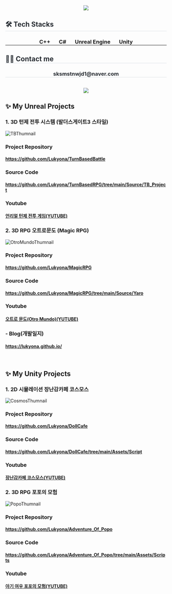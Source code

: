 <div align= "center">
    <img src="https://capsule-render.vercel.app/api?type=waving&color=008a11&height=220&text=Hello,%20I'm%20Sujeong!&animation=fadeIn&fontColor=ffffff&fontSize=50" />
</div>
<div style="text-align: left;">
    <h2 style="border-bottom: 1px solid #d8dee4; color: #282d33;"> 🛠️ Tech Stacks </h2>
    <div  align= "center"> 
        <h3 style="border-bottom: 1px solid;"> C++&nbsp;&nbsp;&nbsp;&nbsp;&nbsp;&nbsp;
            C#&nbsp;&nbsp;&nbsp;&nbsp;&nbsp;&nbsp;
            Unreal Engine&nbsp;&nbsp;&nbsp;&nbsp;&nbsp;&nbsp;
            Unity
        </h3>
    </div>
</div>
<div style="text-align: left;">
    <h2 style="border-bottom: 1px solid #d8dee4; color: #282d33;"> 🧑‍💻 Contact me </h2>
</div>
<div align= "center">
    <h3 style="border-bottom: 1px solid #d8dee4; color: #282d33;"> sksmstnwjd1@naver.com </h3>
    <br> 
     <a href=https://www.notion.so/Hello-I-m-Sujeong-f14c19863b844a69b79ef6d71c9c112d> <img src="https://img.shields.io/badge/Notion-000000?style=for-the-badge&logo=Notion&logoColor=white&link=https://nonchalant-screw-b07.notion.site/Hello-I-m-Sujeong-f14c19863b844a69b79ef6d71c9c112d"> </a>
</div>

## ✨ My Unreal Projects
### 1. 3D 턴제 전투 시스템 (발더스게이트3 스타일)
![TBThumnail](https://github.com/user-attachments/assets/7450da7d-d348-472c-a672-6b9b5339b04a)
### Project Repository
#### https://github.com/Lukyona/TurnBasedBattle
### Source Code
#### https://github.com/Lukyona/TurnBasedRPG/tree/main/Source/TB_Project
### Youtube
#### [언리얼 턴제 전투 게임(YUTUBE)](https://youtu.be/o7kSz3OnQvM)

### 2. 3D RPG 오트로문도 (Magic RPG)
![OtroMundoThumnail](https://github.com/user-attachments/assets/d7be65a9-b301-4077-9ae9-d7f53ed10420)
### Project Repository
#### https://github.com/Lukyona/MagicRPG
### Source Code
#### https://github.com/Lukyona/MagicRPG/tree/main/Source/Yaro
### Youtube
#### [오트로 문도(Otro Mundo)(YUTUBE)](https://youtu.be/MVgG-HYuBYA)
### - Blog(개발일지)
#### https://lukyona.github.io/

<div>
    <br> 
</div>

## ✨ My Unity Projects
### 1. 2D 시뮬레이션 장난감카페 코스모스
![CosmosThumnail](https://github.com/user-attachments/assets/515e696b-cb21-4776-9614-9e073f22f026)
### Project Repository
#### https://github.com/Lukyona/DollCafe
### Source Code
#### https://github.com/Lukyona/DollCafe/tree/main/Assets/Script
### Youtube
#### [장난감카페 코스모스(YUTUBE)](https://youtu.be/mhyjAakHs20)

### 2. 3D RPG 포포의 모험
![PopoThumnail](https://github.com/user-attachments/assets/823503db-04ae-432f-8eee-f778549322fe)
### Project Repository
#### https://github.com/Lukyona/Adventure_Of_Popo
### Source Code
#### https://github.com/Lukyona/Adventure_Of_Popo/tree/main/Assets/Scripts
### Youtube
#### [아기 여우 포포의 모험(YUTUBE)](https://youtu.be/pzczR0mOGr0)


<div>
    <br> 
    <br> 
</div>


<!--
**Lukyona/Lukyona** is a ✨ _special_ ✨ repository because its `README.md` (this file) appears on your GitHub profile.

Here are some ideas to get you started:

- 🔭 I’m currently working on ...
- 🌱 I’m currently learning ...
- 👯 I’m looking to collaborate on ...
- 🤔 I’m looking for help with ...
- 💬 Ask me about ...
- 📫 How to reach me: ...
- 😄 Pronouns: ...
- ⚡ Fun fact: ...
-->
